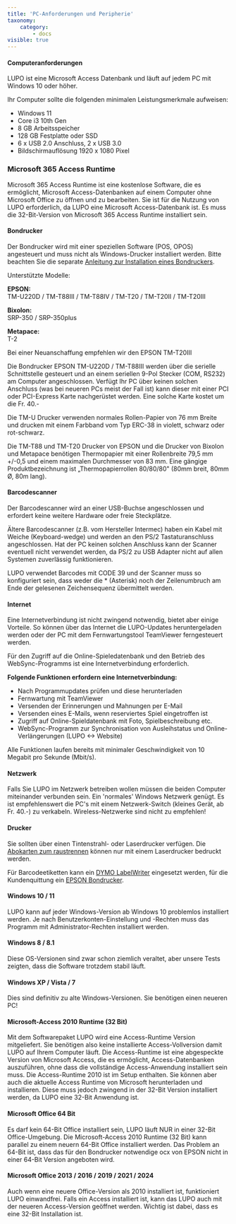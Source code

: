 ```yaml
---
title: 'PC-Anforderungen und Peripherie'
taxonomy:
    category:
        - docs
visible: true
---
```


#### Computeranforderungen

LUPO ist eine Microsoft Access Datenbank und läuft auf jedem PC mit Windows 10 oder höher.

Ihr Computer sollte die folgenden minimalen Leistungsmerkmale aufweisen:

- Windows 11
- Core i3 10th Gen 
- 8 GB Arbeitsspeicher 
- 128 GB Festplatte oder SSD 
- 6 x USB 2.0 Anschluss, 2 x USB 3.0 
- Bildschirmauflösung 1920 x 1080 Pixel

### Microsoft 365 Access Runtime

Microsoft 365 Access Runtime ist eine kostenlose Software, die es ermöglicht, Microsoft Access-Datenbanken auf einem Computer ohne Microsoft Office zu öffnen und zu bearbeiten. Sie ist für die Nutzung von LUPO erforderlich, da LUPO eine Microsoft Access-Datenbank ist. Es muss die 32-Bit-Version von Microsoft 365 Access Runtime installiert sein.

#### Bondrucker

Der Bondrucker wird mit einer speziellen Software (POS, OPOS) angesteuert und muss nicht als Windows-Drucker installiert werden. Bitte beachten Sie die separate [Anleitung zur Installation eines Bondruckers](../epson-bondrucker).

Unterstützte Modelle:

**EPSON:**  
TM-U220D / TM-T88III / TM-T88IV / TM-T20 / TM-T20II / TM-T20III

**Bixolon:**  
SRP-350 / SRP-350plus

**Metapace:**  
T-2

Bei einer Neuanschaffung empfehlen wir den EPSON TM-T20III

Die Bondrucker EPSON TM-U220D / TM-T88III werden über die serielle Schnittstelle gesteuert und an einem seriellen 9-Pol Stecker (COM, RS232) am Computer angeschlossen. Verfügt Ihr PC über keinen solchen Anschluss (was bei neueren PCs meist der Fall ist) kann dieser mit einer PCI oder PCI-Express Karte nachgerüstet werden. Eine solche Karte kostet um die Fr. 40.-

Die TM-U Drucker verwenden normales Rollen-Papier von 76 mm Breite und drucken mit einem Farbband vom Typ ERC-38 in violett, schwarz oder rot-schwarz.

Die TM-T88 und TM-T20 Drucker von EPSON und die Drucker von Bixolon und Metapace benötigen Thermopapier mit einer Rollenbreite 79,5 mm +/-0,5 und einem maximalen Durchmesser von 83 mm. Eine gängige Produktbezeichnung ist „Thermopapierrollen 80/80/80" (80mm breit, 80mm Ø, 80m lang).

#### Barcodescanner

Der Barcodescanner wird an einer USB-Buchse angeschlossen und erfordert keine weitere Hardware oder freie Steckplätze.

Ältere Barcodescanner (z.B. vom Hersteller Intermec) haben ein Kabel mit Weiche (Keyboard-wedge) und werden an den PS/2 Tastaturanschluss angeschlossen. Hat der PC keinen solchen Anschluss kann der Scanner eventuell nicht verwendet werden, da PS/2 zu USB Adapter nicht auf allen Systemen zuverlässig funktionieren.

LUPO verwendet Barcodes mit CODE 39 und der Scanner muss so konfiguriert sein, dass weder die * (Asterisk) noch der Zeilenumbruch am Ende der gelesenen Zeichensequenz übermittelt werden.

#### Internet

Eine Internetverbindung ist nicht zwingend notwendig, bietet aber einige Vorteile. So können über das Internet die LUPO-Updates heruntergeladen werden oder der PC mit dem Fernwartungstool TeamViewer ferngesteuert werden.

Für den Zugriff auf die Online-Spieledatenbank und den Betrieb des WebSync-Programms ist eine Internetverbindung erforderlich.

**Folgende Funktionen erfordern eine Internetverbindung:**

* Nach Programmupdates prüfen und diese herunterladen
* Fernwartung mit TeamViewer
* Versenden der Erinnerungen und Mahnungen per E-Mail
* Versenden eines E-Mails, wenn reserviertes Spiel eingetroffen ist
* Zugriff auf Online-Spieldatenbank mit Foto, Spielbeschreibung etc.
* WebSync-Programm zur Synchronisation von Ausleihstatus und Online-Verlängerungen (LUPO <-> Website) 

Alle Funktionen laufen bereits mit minimaler Geschwindigkeit von 10 Megabit pro Sekunde (Mbit/s).

#### Netzwerk

Falls Sie LUPO im Netzwerk betreiben wollen müssen die beiden Computer miteinander verbunden sein. Ein 'normales' Windows Netzwerk genügt. Es ist empfehlenswert die PC's mit einem Netzwerk-Switch (kleines Gerät, ab Fr. 40.-) zu verkabeln. Wireless-Netzwerke sind nicht zu empfehlen!

#### Drucker

Sie sollten über einen Tintenstrahl- oder Laserdrucker verfügen. Die [Abokarten zum raustrennen](https://www.ludothekprogramm.ch/shop/item/abokarten) können nur mit einem Laserdrucker bedruckt werden.

Für Barcodeetiketten kann ein [DYMO LabelWriter](https://www.ludothekprogramm.ch/shop/category/etikettendrucker) eingesetzt werden, für die Kundenquittung ein [EPSON Bondrucker](https://www.ludothekprogramm.ch/shop/category/bondrucker-2).


#### Windows 10 / 11

LUPO kann auf jeder Windows-Version ab Windows 10 problemlos installiert werden. Je nach Benutzerkonten-Einstellung und -Rechten muss das Programm mit Administrator-Rechten installiert werden.

#### Windows 8 / 8.1

Diese OS-Versionen sind zwar schon ziemlich veraltet, aber unsere Tests zeigten, dass die Software trotzdem stabil läuft. 

#### Windows XP / Vista / 7

Dies sind definitiv zu alte Windows-Versionen. Sie benötigen einen neueren PC!

#### Microsoft-Access 2010 Runtime (32 Bit)

Mit dem Softwarepaket LUPO wird eine Access-Runtime Version mitgeliefert. Sie benötigen also keine installierte Access-Vollversion damit LUPO auf Ihrem Computer läuft.
Die Access-Runtime ist eine abgespeckte Version von Microsoft Access, die es ermöglicht, Access-Datenbanken auszuführen, ohne dass die vollständige Access-Anwendung installiert sein muss.
Die Access-Runtime 2010 ist im Setup enthalten. Sie können aber auch die aktuelle Access Runtime von Microsoft herunterladen und installieren. Diese muss jedoch zwingend in der 32-Bit Version installiert werden, da LUPO eine 32-Bit Anwendung ist.

#### Microsoft Office 64 Bit

Es darf kein 64-Bit Office installiert sein, LUPO läuft NUR in einer 32-Bit Office-Umgebung. Die Microsoft-Access 2010 Runtime (32 Bit) kann parallel zu einem neuern 64-Bit Office installiert werden. 
Das Problem an 64-Bit ist, dass das für den Bondrucker notwendige ocx von EPSON nicht in einer 64-Bit Version angeboten wird.

#### Microsoft Office 2013 / 2016 / 2019 / 2021 / 2024

Auch wenn eine neuere Office-Version als 2010 installiert ist, funktioniert LUPO einwandfrei. Falls ein Access installiert ist, kann das LUPO auch mit der neueren Access-Version geöffnet werden. Wichtig ist dabei, dass es eine 32-Bit Installation ist. 
